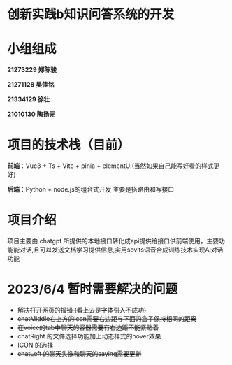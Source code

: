 # 创新实践b知识问答系统的开发



# 小组组成

**21273229 郑陈骏**

**21271128 吴佳铭**

**21334129 徐壮**

**21010130 陶扬元**

# **项目的技术栈**（目前）

**前端**：Vue3 + Ts + Vite + pinia + elementUI(当然如果自己能写好看的样式更好)

**后端**：Python + node.js的组合式开发 主要是搭路由和写接口

# 项目介绍

项目主要由 chatgpt 所提供的本地接口转化成api提供给接口供前端使用，主要功能能对话,且可以发送文档学习提供信息,实用sovits语音合成训练技术实现AI对话功能

# 2023/6/4 暂时需要解决的问题
- ~~解决打开网页的报错 (看上去是字体引入不成功)~~
- ~~chatMiddle右上方的icon需要右边距与下面的盒子保持相同的距离~~    
- ~~在voice的tab中聊天的容器需要有右边距不能紧贴着~~
- chatRight 的文件选择功能加上动态样式的hover效果
- ICON 的选择
- ~~chatLeft 的聊天头像和聊天的saying需要更新~~
